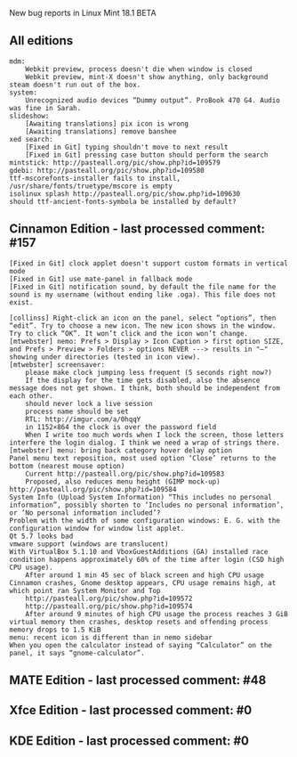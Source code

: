 New bug reports in Linux Mint 18.1 BETA

All editions
------------
    mdm:
        Webkit preview, process doesn't die when window is closed
        Webkit preview, mint-X doesn't show anything, only background
    steam doesn't run out of the box.
    system:
        Unrecognized audio devices “Dummy output”. ProBook 470 G4. Audio was fine in Sarah.
    slideshow:
        [Awaiting translations] pix icon is wrong
        [Awaiting translations] remove banshee
    xed search:
        [Fixed in Git] typing shouldn't move to next result
        [Fixed in Git] pressing case button should perform the search
    mintstick: http://pasteall.org/pic/show.php?id=109579
    gdebi: http://pasteall.org/pic/show.php?id=109580
    ttf-mscorefonts-installer fails to install, /usr/share/fonts/truetype/mscore is empty
    isolinux splash http://pasteall.org/pic/show.php?id=109630
    should ttf-ancient-fonts-symbola be installed by default?

Cinnamon Edition - last processed comment: #157
-----------------------------------------------
    [Fixed in Git] clock applet doesn't support custom formats in vertical mode
    [Fixed in Git] use mate-panel in fallback mode
    [Fixed in Git] notification sound, by default the file name for the sound is my username (without ending like .oga). This file does not exist.

    [collinss] Right-click an icon on the panel, select “options”, then “edit”. Try to choose a new icon. The new icon shows in the window. Try to click “OK”. It won’t click and the icon won’t change.
    [mtwebster] nemo: Prefs > Display > Icon Caption > first option SIZE, and Prefs > Preview > Folders > options NEVER ---> results in "–" showing under directories (tested in icon view).
    [mtwebster] screensaver:
        please make clock jumping less frequent (5 seconds right now?)
        If the display for the time gets disabled, also the absence message does not get shown. I think, both should be independent from each other.
        should never lock a live session
        process name should be set
        RTL: http://imgur.com/a/0hqqY
        in 1152×864 the clock is over the password field
        When I write too much words when I lock the screen, those letters interfere the login dialog. I think we need a wrap of strings there.
    [mtwebster] menu: bring back category hover delay option
    Panel menu text reposition, most used option ‘Close’ returns to the bottom (nearest mouse option)
        Current http://pasteall.org/pic/show.php?id=109583
        Proposed, also reduces menu height (GIMP mock-up) http://pasteall.org/pic/show.php?id=109584
    System Info (Upload System Information) “This includes no personal information”, possibly shorten to ‘Includes no personal information’, or ‘No personal information included’?
    Problem with the width of some configuration windows: E. G. with the configuration window for window list applet.
    Qt 5.7 looks bad
    vmware support (windows are translucent)
    With VirtualBox 5.1.10 and VboxGuestAdditions (GA) installed race condition happens approximately 60% of the time after login (CSD high CPU usage).
        After around 1 min 45 sec of black screen and high CPU usage Cinnamon crashes, Gnome desktop appears, CPU usage remains high, at which point ran System Monitor and Top
        http://pasteall.org/pic/show.php?id=109572
        http://pasteall.org/pic/show.php?id=109574
        After around 9 minutes of high CPU usage the process reaches 3 GiB virtual memory then crashes, desktop resets and offending process memory drops to 1.5 KiB
    menu: recent icon is different than in nemo sidebar
    When you open the calculator instead of saying “Calculator” on the panel, it says “gnome-calculator”.

MATE Edition - last processed comment: #48
------------------------------------------

Xfce Edition - last processed comment: #0
-------------------------------------------

KDE Edition - last processed comment: #0
-----------------------------------------

